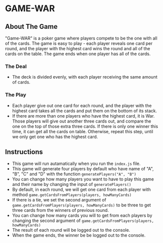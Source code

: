 # GAME-WAR

## About The Game

"Game-WAR" is a poker game where players compete to be the one with all of the cards. The game is easy to play - each player reveals one card per round, and the player with the highest card wins the round and all of the cards on the table. The game ends when one player has all of the cards.

### The Deal

- The deck is divided evenly, with each player receiving the same amount of cards.

### The Play

- Each player give out one card for each round, and the player with the highest card takes all the cards and put them on the bottom of its stack.
- If there are more than one players who have the highest card, it is War. Those players will give out another three cards out, and compare the one on the top of those extra three cards. If there is only one winner this time, it can get all the cards on table. Otherwise, repeat this step, until we only get one who has the highest card.

## Instructions

- This game will run autamatically when you run the `index.js` file.
- This game will generate four players by default who have name of "A", "B", "C" and "D" with the function `generatePlayers("A", "B")`
- You can change how many players you want to have to play this game and their name by changing the input of `generatePlayers()`
- By default, in each round, we will get one card from each player with method `game.getCardsFromPlayers(players, howManyCards)`
- If there is a tie, we set the second argument of `game.getCardsFromPlayers(players, howManyCards)` to be three to get three cards from the winners of previous round.
- You can change how many cards you will to get from each players by changing the second argument of `game.getCardsFromPlayers(players, howManyCards)`
- The result of each round will be logged out to the console.
- When the game ends, the winner be be logged out to the console.
